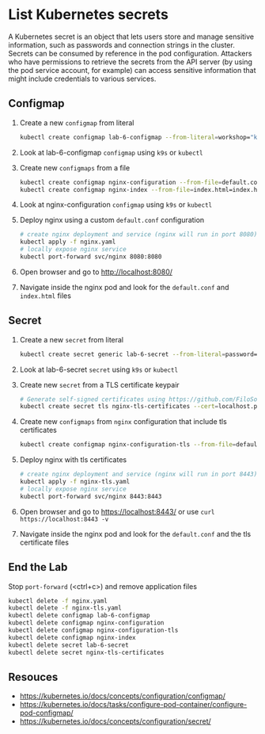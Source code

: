 # List Kubernetes secrets

A Kubernetes secret is an object that lets users store and manage sensitive information, such as passwords and connection strings in the cluster. Secrets can be consumed by reference in the pod configuration. Attackers who have permissions to retrieve the secrets from the API server (by using the pod service account, for example) can access sensitive information that might include credentials to various services.

## Configmap

1. Create a new `configmap` from literal

    ```bash
    kubectl create configmap lab-6-configmap --from-literal=workshop="kubernetes security" --from-literal=lab="Lab 6"
    ```

2. Look at lab-6-configmap `configmap` using `k9s` or `kubectl`

3. Create new `configmaps` from a file

    ```bash
    kubectl create configmap nginx-configuration --from-file=default.conf=default.conf
    kubectl create configmap nginx-index --from-file=index.html=index.html
    ```

4. Look at nginx-configuration `configmap` using `k9s` or `kubectl`

5. Deploy nginx using a custom `default.conf` configuration

    ```bash
    # create nginx deployment and service (nginx will run in port 8080)
    kubectl apply -f nginx.yaml
    # locally expose nginx service
    kubectl port-forward svc/nginx 8080:8080
    ```

6. Open browser and go to <http://localhost:8080/>

7. Navigate inside the nginx pod and look for the `default.conf` and `index.html` files

## Secret

1. Create a new `secret` from literal

    ```bash
    kubectl create secret generic lab-6-secret --from-literal=password=1234567
    ```

2. Look at lab-6-secret `secret` using `k9s` or `kubectl`

3. Create new `secret` from a TLS certificate keypair

    ```bash
    # Generate self-signed certificates using https://github.com/FiloSottile/mkcert, openssl or any other tool you want. ie: `mkcert localhost`
    kubectl create secret tls nginx-tls-certificates --cert=localhost.pem --key=localhost-key.pem
    ```

4. Create new `configmaps` from `nginx` configuration that include tls certificates

    ```bash
    kubectl create configmap nginx-configuration-tls --from-file=default.conf=default-tls.conf
    ```

5. Deploy nginx with tls certificates

    ```bash
    # create nginx deployment and service (nginx will run in port 8443)
    kubectl apply -f nginx-tls.yaml
    # locally expose nginx service
    kubectl port-forward svc/nginx 8443:8443
    ```

6. Open browser and go to <https://localhost:8443/> or use `curl https://localhost:8443 -v`

7. Navigate inside the nginx pod and look for the `default.conf` and the tls certificate files

## End the Lab

Stop `port-forward` (<ctrl+c>) and remove application files

```bash
kubectl delete -f nginx.yaml
kubectl delete -f nginx-tls.yaml
kubectl delete configmap lab-6-configmap 
kubectl delete configmap nginx-configuration
kubectl delete configmap nginx-configuration-tls
kubectl delete configmap nginx-index
kubectl delete secret lab-6-secret
kubectl delete secret nginx-tls-certificates
```

## Resouces

- <https://kubernetes.io/docs/concepts/configuration/configmap/>
- <https://kubernetes.io/docs/tasks/configure-pod-container/configure-pod-configmap/>
- <https://kubernetes.io/docs/concepts/configuration/secret/>
